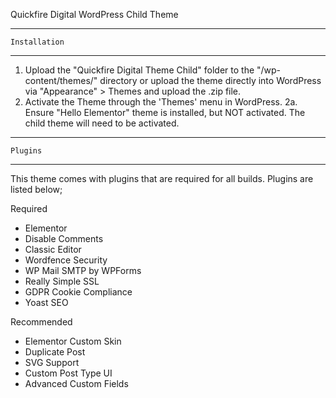 Quickfire Digital WordPress Child Theme

-------------------------------------------------------
    Installation
-------------------------------------------------------

1. Upload the "Quickfire Digital Theme Child" folder to the "/wp-content/themes/" directory
or upload the theme directly into WordPress via "Appearance" > Themes and upload the .zip file.
2. Activate the Theme through the 'Themes' menu in WordPress.
2a. Ensure "Hello Elementor" theme is installed, but NOT activated. The child theme will need to be activated.

-------------------------------------------------------
    Plugins
-------------------------------------------------------

This theme comes with plugins that are required for all builds. Plugins are listed below;
 
 Required
 - Elementor
 - Disable Comments
 - Classic Editor 
 - Wordfence Security
 - WP Mail SMTP by WPForms
 - Really Simple SSL
 - GDPR Cookie Compliance
 - Yoast SEO
 
 Recommended
 - Elementor Custom Skin
 - Duplicate Post
 - SVG Support
 - Custom Post Type UI
 - Advanced Custom Fields
